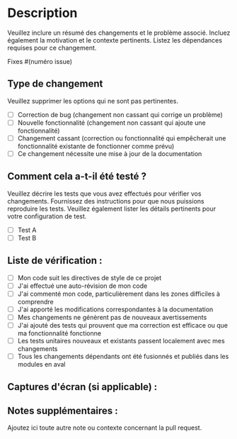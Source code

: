 # Description

Veuillez inclure un résumé des changements et le problème associé. Incluez également la motivation et le contexte pertinents. Listez les dépendances requises pour ce changement.

Fixes #(numéro issue)

## Type de changement

Veuillez supprimer les options qui ne sont pas pertinentes.

- [ ] Correction de bug (changement non cassant qui corrige un problème)
- [ ] Nouvelle fonctionnalité (changement non cassant qui ajoute une fonctionnalité)
- [ ] Changement cassant (correction ou fonctionnalité qui empêcherait une fonctionnalité existante de fonctionner comme prévu)
- [ ] Ce changement nécessite une mise à jour de la documentation

## Comment cela a-t-il été testé ?

Veuillez décrire les tests que vous avez effectués pour vérifier vos changements. Fournissez des instructions pour que nous puissions reproduire les tests. Veuillez également lister les détails pertinents pour votre configuration de test.

- [ ] Test A
- [ ] Test B

## Liste de vérification :

- [ ] Mon code suit les directives de style de ce projet
- [ ] J'ai effectué une auto-révision de mon code
- [ ] J'ai commenté mon code, particulièrement dans les zones difficiles à comprendre
- [ ] J'ai apporté les modifications correspondantes à la documentation
- [ ] Mes changements ne génèrent pas de nouveaux avertissements
- [ ] J'ai ajouté des tests qui prouvent que ma correction est efficace ou que ma fonctionnalité fonctionne
- [ ] Les tests unitaires nouveaux et existants passent localement avec mes changements
- [ ] Tous les changements dépendants ont été fusionnés et publiés dans les modules en aval

## Captures d'écran (si applicable) :

## Notes supplémentaires :

Ajoutez ici toute autre note ou contexte concernant la pull request.
